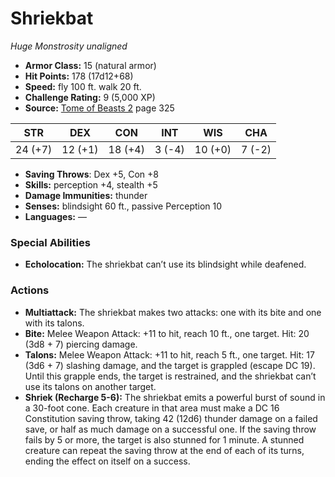 # Shriekbat

*Huge* *Monstrosity* *unaligned*

- **Armor Class:** 15 (natural armor)
- **Hit Points:** 178 (17d12+68)
- **Speed:** fly 100 ft. walk 20 ft.
- **Challenge Rating:** 9 (5,000 XP)
- **Source:** [Tome of Beasts 2](https://koboldpress.com/kpstore/product/tome-of-beasts-2-for-5th-edition) page 325

| STR | DEX | CON | INT | WIS | CHA |
| --- | --- | --- | --- | --- | --- |
| 24 (+7) | 12 (+1) | 18 (+4) | 3 (-4) | 10 (+0) | 7 (-2) |

- **Saving Throws**: Dex +5, Con +8
- **Skills:** perception +4, stealth +5
- **Damage Immunities:** thunder
- **Senses:** blindsight 60 ft., passive Perception 10
- **Languages:** —
### Special Abilities
- **Echolocation:** The shriekbat can’t use its blindsight while deafened.
### Actions
- **Multiattack:** The shriekbat makes two attacks: one with its bite and one with its talons.
- **Bite:** Melee Weapon Attack: +11 to hit, reach 10 ft., one target. Hit: 20 (3d8 + 7) piercing damage.
- **Talons:** Melee Weapon Attack: +11 to hit, reach 5 ft., one target. Hit: 17 (3d6 + 7) slashing damage, and the target is grappled (escape DC 19). Until this grapple ends, the target is restrained, and the shriekbat can’t use its talons on another target.
- **Shriek (Recharge 5-6):** The shriekbat emits a powerful burst of sound in a 30-foot cone. Each creature in that area must make a DC 16 Constitution saving throw, taking 42 (12d6) thunder damage on a failed save, or half as much damage on a successful one. If the saving throw fails by 5 or more, the target is also stunned for 1 minute. A stunned creature can repeat the saving throw at the end of each of its turns, ending the effect on itself on a success.


